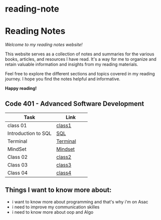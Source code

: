# reading-note

# Reading Notes

*Welcome to my reading notes website!*

This website serves as a collection of notes and summaries for the various books, articles, and resources I have read. It's a way for me to organize and retain valuable information and insights from my reading materials.

Feel free to explore the different sections and topics covered in my reading journey. I hope you find the notes helpful and informative.

**Happy reading!**

## Code 401 - Advanced Software Development

|  Task                                     | Link                                   |
|-------------------------------------------|----------------------------------------|
| class 01                                  | [class1](./ReadingClass1.md)           |
| Introduction to SQL                       | [SQL](./SQL.md)                        |
| Terminal                                  | [Terminal](./Terminal.md)              |
| MindSet                                   | [Mindset](./mindset.md)                |
| Class 02                                  | [class2](./ReadingClass2.md)           |
| Class 03                                  | [class3](./ReadingClass3.md)           |
| Class 04                                  | [class4](./ReadingClass4.md)           |

## Things I want to know more about:
 - i want to know more about programming and that's why i'm on Asac
 - i need to improve my communication skilles 
 - i need to know more about oop and Algo

